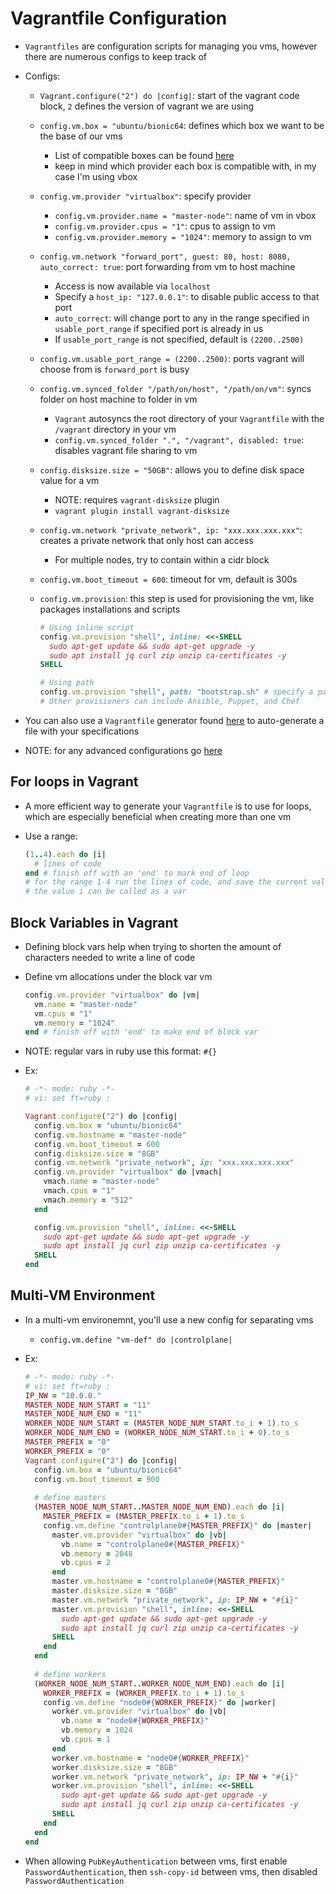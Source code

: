 <h1>Vagrantfile Configuration</h1>
 
* `Vagrantfiles` are configuration scripts for managing you vms, however there are numerous configs to keep track of
* Configs:
  - `Vagrant.configure("2") do |config|`: start of the vagrant code block, `2` defines the version of vagrant we are using
  - `config.vm.box = "ubuntu/bionic64`: defines which box we want to be the base of our vms
    * List of compatible boxes can be found [here](https://app.vagrantup.com/boxes/search?utf8=%E2%9C%93&sort=downloads&provider=&q=ubuntu)
    * keep in mind which provider each box is compatible with, in my case I'm using vbox
  - `config.vm.provider "virtualbox"`: specify provider 
    * `config.vm.provider.name = "master-node"`: name of vm in vbox
    * `config.vm.provider.cpus = "1"`: cpus to assign to vm
    * `config.vm.provider.memory = "1024"`: memory to assign to vm
  - `config.vm.network "forward_port", guest: 80, host: 8080, auto_correct: true`: port forwarding from vm to host machine
    * Access is now available via `localhost`
    * Specify a `host_ip: "127.0.0.1"`: to disable public access to that port
    * `auto_correct`: will change port to any in the range specified in `usable_port_range` if specified port is already in us
    * If `usable_port_range` is not specified, default is `(2200..2500)`
  - `config.vm.usable_port_range = (2200..2500)`: ports vagrant will choose from is `forward_port` is busy
  - `config.vm.synced_folder "/path/on/host", "/path/on/vm"`: syncs folder on host machine to folder in vm
    * `Vagrant` autosyncs the root directory of your `Vagrantfile` with the `/vagrant` directory in your vm
    * `config.vm.synced_folder ".", "/vagrant", disabled: true`: disables vagrant file sharing to vm
  - `config.disksize.size = "50GB"`: allows you to define disk space value for a vm
    * NOTE: requires `vagrant-disksize` plugin
    * `vagrant plugin install vagrant-disksize`
  - `config.vm.network "private_network", ip: "xxx.xxx.xxx.xxx"`: creates a private network that only host can access
    * For multiple nodes, try to contain within a cidr block
  - `config.vm.boot_timeout = 600`: timeout for vm, default is 300s
  - `config.vm.provision`: this step is used for provisioning the vm, like packages installations and scripts

    ```ruby
    # Using inline script
    config.vm.provision "shell", inline: <<-SHELL
      sudo apt-get update && sudo apt-get upgrade -y
      sudo apt install jq curl zip unzip ca-certificates -y
    SHELL
    
    # Using path
    config.vm.provision "shell", path: "bootstrap.sh" # specify a path to your script
    # Other provisioners can include Ansible, Puppet, and Chef
    ```

* You can also use a `Vagrantfile` generator found [here](https://vagrantfile-generator.vercel.app/) to auto-generate a file with your specifications
* NOTE: for any advanced configurations go [here](https://developer.hashicorp.com/vagrant/docs/vagrantfile/machine_settings)

<h2>For loops in Vagrant</h2>
 
* A more efficient way to generate your `Vagrantfile` is to use for loops, which are especially beneficial when creating more than one vm
- Use a range:

  ```ruby
  (1..4).each do |i|
    # lines of code
  end # finish off with an 'end' to mark end of loop
  # for the range 1-4 run the lines of code, and save the current value as i
  # the value i can be called as a var
  ```

<h2>Block Variables in Vagrant</h2>
 
* Defining block vars help when trying to shorten the amount of characters needed to write a line of code
- Define vm allocations under the block var vm

  ```ruby
  config.vm.provider "virtualbox" do |vm|
    vm.name = "master-node"
    vm.cpus = "1"
    vm.memory = "1024"
  end # finish off with 'end' to make end of block var
  ```

* NOTE: regular vars in ruby use this format: `#{}`
* Ex:

  ```ruby
  # -*- mode: ruby -*-
  # vi: set ft=ruby :

  Vagrant.configure("2") do |config|
    config.vm.box = "ubuntu/bionic64"
    config.vm.hostname = "master-node"
    config.vm.boot_timeout = 600
    config.disksize.size = "8GB"
    config.vm.network "private_network", ip: "xxx.xxx.xxx.xxx"
    config.vm.provider "virtualbox" do |vmach|
      vmach.name = "master-node"
      vmach.cpus = "1"
      vmach.memory = "512"
    end
  
    config.vm.provision "shell", inline: <<-SHELL
      sudo apt-get update && sudo apt-get upgrade -y
      sudo apt install jq curl zip unzip ca-certificates -y
    SHELL
  end
  ```

<h2>Multi-VM Environment</h2>
 
* In a multi-vm environemnt, you'll use a new config for separating vms 
  - `config.vm.define "vm-def" do |controlplane|`
* Ex:

  ```ruby
  # -*- mode: ruby -*-
  # vi: set ft=ruby :
  IP_NW = "10.0.0."
  MASTER_NODE_NUM_START = "11"
  MASTER_NODE_NUM_END = "11"
  WORKER_NODE_NUM_START = (MASTER_NODE_NUM_START.to_i + 1).to_s 
  WORKER_NODE_NUM_END = (WORKER_NODE_NUM_START.to_i + 0).to_s 
  MASTER_PREFIX = "0"
  WORKER_PREFIX = "0"
  Vagrant.configure("2") do |config|
    config.vm.box = "ubuntu/bionic64"
    config.vm.boot_timeout = 900
    
    # define masters
    (MASTER_NODE_NUM_START..MASTER_NODE_NUM_END).each do |i|
      MASTER_PREFIX = (MASTER_PREFIX.to_i + 1).to_s
      config.vm.define "controlplane0#{MASTER_PREFIX}" do |master|
        master.vm.provider "virtualbox" do |vb|
          vb.name = "controlplane0#{MASTER_PREFIX}"
          vb.memory = 2048
          vb.cpus = 2
        end
        master.vm.hostname = "controlplane0#{MASTER_PREFIX}"
        master.disksize.size = "8GB"
        master.vm.network "private_network", ip: IP_NW + "#{i}"
        master.vm.provision "shell", inline: <<-SHELL
          sudo apt-get update && sudo apt-get upgrade -y
          sudo apt install jq curl zip unzip ca-certificates -y
        SHELL
      end
    end
    
    # define workers
    (WORKER_NODE_NUM_START..WORKER_NODE_NUM_END).each do |i|
      WORKER_PREFIX = (WORKER_PREFIX.to_i + 1).to_s
      config.vm.define "node0#{WORKER_PREFIX}" do |worker|
        worker.vm.provider "virtualbox" do |vb|
          vb.name = "node0#{WORKER_PREFIX}"
          vb.memory = 1024
          vb.cpus = 1
        end
        worker.vm.hostname = "node0#{WORKER_PREFIX}"
        worker.disksize.size = "8GB"
        worker.vm.network "private_network", ip: IP_NW + "#{i}"
        worker.vm.provision "shell", inline: <<-SHELL
          sudo apt-get update && sudo apt-get upgrade -y
          sudo apt install jq curl zip unzip ca-certificates -y
        SHELL
      end
    end
  end
  ```

* When allowing `PubKeyAuthentication` between vms, first enable `PasswordAuthentication`, then `ssh-copy-id` between vms, then disabled `PasswordAuthentication`

